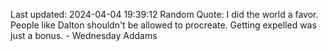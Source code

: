 Last updated: 2024-04-04 19:39:12
Random Quote: I did the world a favor. People like Dalton shouldn't be allowed to procreate. Getting expelled was just a bonus. - Wednesday Addams